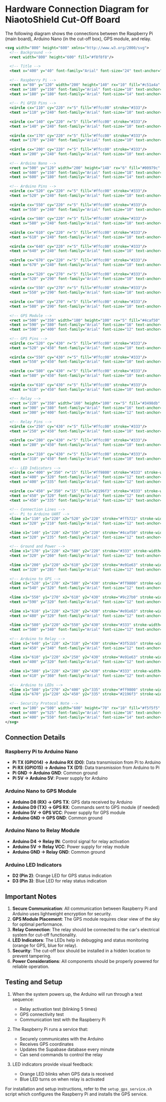 # Hardware Connection Diagram for NiaotoShield Cut-Off Board

The following diagram shows the connections between the Raspberry Pi (main board), Arduino Nano (in the cut-off box), GPS module, and relay.

```svg
<svg width="800" height="600" xmlns="http://www.w3.org/2000/svg">
  <!-- Background -->
  <rect width="800" height="600" fill="#f8f8f8"/>
  
  <!-- Title -->
  <text x="400" y="40" font-family="Arial" font-size="24" text-anchor="middle" font-weight="bold">NiaotoShield Cut-Off Board Connection Diagram</text>
  
  <!-- Raspberry Pi -->
  <rect x="80" y="120" width="200" height="140" rx="10" fill="#c51a4a" stroke="#333" stroke-width="2"/>
  <text x="180" y="150" font-family="Arial" font-size="18" text-anchor="middle" fill="white">Raspberry Pi 4</text>
  <text x="180" y="180" font-family="Arial" font-size="14" text-anchor="middle" fill="white">Main Board</text>
  
  <!-- Pi GPIO Pins -->
  <circle cx="110" cy="220" r="5" fill="#ffcc00" stroke="#333"/>
  <text x="110" y="240" font-family="Arial" font-size="10" text-anchor="middle">TX</text>
  
  <circle cx="140" cy="220" r="5" fill="#ffcc00" stroke="#333"/>
  <text x="140" y="240" font-family="Arial" font-size="10" text-anchor="middle">RX</text>
  
  <circle cx="170" cy="220" r="5" fill="#ffcc00" stroke="#333"/>
  <text x="170" y="240" font-family="Arial" font-size="10" text-anchor="middle">GND</text>
  
  <circle cx="200" cy="220" r="5" fill="#ffcc00" stroke="#333"/>
  <text x="200" y="240" font-family="Arial" font-size="10" text-anchor="middle">5V</text>
  
  <!-- Arduino Nano -->
  <rect x="500" y="120" width="200" height="140" rx="6" fill="#00979c" stroke="#333" stroke-width="2"/>
  <text x="600" y="150" font-family="Arial" font-size="18" text-anchor="middle" fill="white">Arduino Nano</text>
  <text x="600" y="180" font-family="Arial" font-size="14" text-anchor="middle" fill="white">Cut-Off Controller</text>
  
  <!-- Arduino Pins -->
  <circle cx="520" cy="220" r="5" fill="#ffcc00" stroke="#333"/>
  <text x="520" y="240" font-family="Arial" font-size="10" text-anchor="middle">RX(0)</text>
  
  <circle cx="550" cy="220" r="5" fill="#ffcc00" stroke="#333"/>
  <text x="550" y="240" font-family="Arial" font-size="10" text-anchor="middle">TX(1)</text>
  
  <circle cx="580" cy="220" r="5" fill="#ffcc00" stroke="#333"/>
  <text x="580" y="240" font-family="Arial" font-size="10" text-anchor="middle">GND</text>
  
  <circle cx="610" cy="220" r="5" fill="#ffcc00" stroke="#333"/>
  <text x="610" y="240" font-family="Arial" font-size="10" text-anchor="middle">5V</text>
  
  <circle cx="640" cy="220" r="5" fill="#ffcc00" stroke="#333"/>
  <text x="640" y="240" font-family="Arial" font-size="10" text-anchor="middle">D4</text>
  
  <circle cx="670" cy="220" r="5" fill="#ffcc00" stroke="#333"/>
  <text x="670" y="240" font-family="Arial" font-size="10" text-anchor="middle">D3</text>
  
  <circle cx="520" cy="270" r="5" fill="#ffcc00" stroke="#333"/>
  <text x="520" y="290" font-family="Arial" font-size="10" text-anchor="middle">D8</text>
  
  <circle cx="550" cy="270" r="5" fill="#ffcc00" stroke="#333"/>
  <text x="550" y="290" font-family="Arial" font-size="10" text-anchor="middle">D9</text>
  
  <circle cx="580" cy="270" r="5" fill="#ffcc00" stroke="#333"/>
  <text x="580" y="290" font-family="Arial" font-size="10" text-anchor="middle">D2</text>
  
  <!-- GPS Module -->
  <rect x="500" y="350" width="180" height="100" rx="5" fill="#4caf50" stroke="#333" stroke-width="2"/>
  <text x="590" y="380" font-family="Arial" font-size="16" text-anchor="middle" fill="white">GPS Module</text>
  <text x="590" y="400" font-family="Arial" font-size="12" text-anchor="middle" fill="white">TinyGPS++</text>
  
  <!-- GPS Pins -->
  <circle cx="520" cy="430" r="5" fill="#ffcc00" stroke="#333"/>
  <text x="520" y="450" font-family="Arial" font-size="10" text-anchor="middle">VCC</text>
  
  <circle cx="550" cy="430" r="5" fill="#ffcc00" stroke="#333"/>
  <text x="550" y="450" font-family="Arial" font-size="10" text-anchor="middle">GND</text>
  
  <circle cx="580" cy="430" r="5" fill="#ffcc00" stroke="#333"/>
  <text x="580" y="450" font-family="Arial" font-size="10" text-anchor="middle">TX</text>
  
  <circle cx="610" cy="430" r="5" fill="#ffcc00" stroke="#333"/>
  <text x="610" y="450" font-family="Arial" font-size="10" text-anchor="middle">RX</text>
  
  <!-- Relay -->
  <rect x="220" y="350" width="160" height="100" rx="5" fill="#3498db" stroke="#333" stroke-width="2"/>
  <text x="300" y="380" font-family="Arial" font-size="16" text-anchor="middle" fill="white">Relay Module</text>
  <text x="300" y="400" font-family="Arial" font-size="12" text-anchor="middle" fill="white">Cut-Off Control</text>
  
  <!-- Relay Pins -->
  <circle cx="250" cy="430" r="5" fill="#ffcc00" stroke="#333"/>
  <text x="250" y="450" font-family="Arial" font-size="10" text-anchor="middle">VCC</text>
  
  <circle cx="280" cy="430" r="5" fill="#ffcc00" stroke="#333"/>
  <text x="280" y="450" font-family="Arial" font-size="10" text-anchor="middle">GND</text>
  
  <circle cx="310" cy="430" r="5" fill="#ffcc00" stroke="#333"/>
  <text x="310" y="450" font-family="Arial" font-size="10" text-anchor="middle">IN</text>
  
  <!-- LED Indicators -->
  <circle cx="400" y="350" r="15" fill="#ff9800" stroke="#333" stroke-width="2"/>
  <text x="400" y="320" font-family="Arial" font-size="12" text-anchor="middle">GPS LED (Orange)</text>
  <text x="400" y="335" font-family="Arial" font-size="12" text-anchor="middle">D2</text>
  
  <circle cx="450" y="350" r="15" fill="#2196f3" stroke="#333" stroke-width="2"/>
  <text x="450" y="320" font-family="Arial" font-size="12" text-anchor="middle">Relay LED (Blue)</text>
  <text x="450" y="335" font-family="Arial" font-size="12" text-anchor="middle">D3</text>
  
  <!-- Connection Lines -->
  <!-- Pi to Arduino UART -->
  <line x1="110" y1="220" x2="520" y2="220" stroke="#ff5722" stroke-width="2"/>
  <text x="320" y="210" font-family="Arial" font-size="12" text-anchor="middle" fill="#333">UART TX → RX</text>
  
  <line x1="140" y1="220" x2="550" y2="220" stroke="#4caf50" stroke-width="2"/>
  <text x="320" y="235" font-family="Arial" font-size="12" text-anchor="middle" fill="#333">UART RX ← TX</text>
  
  <!-- Ground and Power -->
  <line x1="170" y1="220" x2="580" y2="220" stroke="#333" stroke-width="2"/>
  <text x="320" y="260" font-family="Arial" font-size="12" text-anchor="middle" fill="#333">GND</text>
  
  <line x1="200" y1="220" x2="610" y2="220" stroke="#e91e63" stroke-width="2"/>
  <text x="320" y="285" font-family="Arial" font-size="12" text-anchor="middle" fill="#333">5V Power</text>
  
  <!-- Arduino to GPS -->
  <line x1="520" y1="270" x2="580" y2="430" stroke="#ff9800" stroke-width="2"/>
  <text x="540" y="320" font-family="Arial" font-size="12" text-anchor="middle" fill="#333">D8 → GPS TX</text>
  
  <line x1="550" y1="270" x2="610" y2="430" stroke="#9c27b0" stroke-width="2"/>
  <text x="590" y="320" font-family="Arial" font-size="12" text-anchor="middle" fill="#333">D9 → GPS RX</text>
  
  <line x1="610" y1="220" x2="520" y2="430" stroke="#e91e63" stroke-width="2"/>
  <text x="480" y="320" font-family="Arial" font-size="12" text-anchor="middle" fill="#333">5V → GPS VCC</text>
  
  <line x1="580" y1="220" x2="550" y2="430" stroke="#333" stroke-width="2"/>
  <text x="500" y="340" font-family="Arial" font-size="12" text-anchor="middle" fill="#333">GND → GPS GND</text>
  
  <!-- Arduino to Relay -->
  <line x1="640" y1="220" x2="310" y2="430" stroke="#3f51b5" stroke-width="2"/>
  <text x="450" y="340" font-family="Arial" font-size="12" text-anchor="middle" fill="#333">D4 → Relay IN</text>
  
  <line x1="610" y1="220" x2="250" y2="430" stroke="#e91e63" stroke-width="2"/>
  <text x="400" y="320" font-family="Arial" font-size="12" text-anchor="middle" fill="#333">5V → Relay VCC</text>
  
  <line x1="580" y1="220" x2="280" y2="430" stroke="#333" stroke-width="2"/>
  <text x="410" y="360" font-family="Arial" font-size="12" text-anchor="middle" fill="#333">GND → Relay GND</text>
  
  <!-- Arduino to LEDs -->
  <line x1="580" y1="270" x2="400" y2="335" stroke="#ff9800" stroke-width="2"/>
  <line x1="670" y1="220" x2="450" y2="335" stroke="#2196f3" stroke-width="2"/>
  
  <!-- Security Protocol Note -->
  <rect x="100" y="500" width="600" height="70" rx="10" fill="#f5f5f5" stroke="#333" stroke-width="1"/>
  <text x="400" y="525" font-family="Arial" font-size="16" text-anchor="middle" font-weight="bold">Secure Communication Protocol</text>
  <text x="400" y="550" font-family="Arial" font-size="14" text-anchor="middle">Lightweight encrypted communication with GPS data transmission</text>
</svg>
```

## Connection Details

### Raspberry Pi to Arduino Nano
- **Pi TX (GPIO14) → Arduino RX (D0)**: Data transmission from Pi to Arduino
- **Pi RX (GPIO15) → Arduino TX (D1)**: Data transmission from Arduino to Pi
- **Pi GND → Arduino GND**: Common ground
- **Pi 5V → Arduino 5V**: Power supply for Arduino

### Arduino Nano to GPS Module
- **Arduino D8 (RX) → GPS TX**: GPS data received by Arduino
- **Arduino D9 (TX) → GPS RX**: Commands sent to GPS module (if needed)
- **Arduino 5V → GPS VCC**: Power supply for GPS module
- **Arduino GND → GPS GND**: Common ground

### Arduino Nano to Relay Module
- **Arduino D4 → Relay IN**: Control signal for relay activation
- **Arduino 5V → Relay VCC**: Power supply for relay module
- **Arduino GND → Relay GND**: Common ground

### Arduino LED Indicators
- **D2 (Pin 2)**: Orange LED for GPS status indication
- **D3 (Pin 3)**: Blue LED for relay status indication

## Important Notes

1. **Secure Communication**: All communication between Raspberry Pi and Arduino uses lightweight encryption for security.
2. **GPS Module Placement**: The GPS module requires clear view of the sky for optimal performance.
3. **Relay Connection**: The relay should be connected to the car's electrical system for cut-off functionality.
4. **LED Indicators**: The LEDs help in debugging and status monitoring (orange for GPS, blue for relay).
5. **Security**: The cut-off box should be installed in a hidden location to prevent tampering.
6. **Power Considerations**: All components should be properly powered for reliable operation.

## Testing and Setup

1. When the system powers up, the Arduino will run through a test sequence:
   - Relay activation test (blinking 5 times)
   - GPS connectivity test
   - Communication test with the Raspberry Pi

2. The Raspberry Pi runs a service that:
   - Securely communicates with the Arduino
   - Receives GPS coordinates
   - Updates the Supabase database every minute
   - Can send commands to control the relay

3. LED indicators provide visual feedback:
   - Orange LED blinks when GPS data is received
   - Blue LED turns on when relay is activated

For installation and setup instructions, refer to the `setup_gps_service.sh` script which configures the Raspberry Pi and installs the GPS service. 